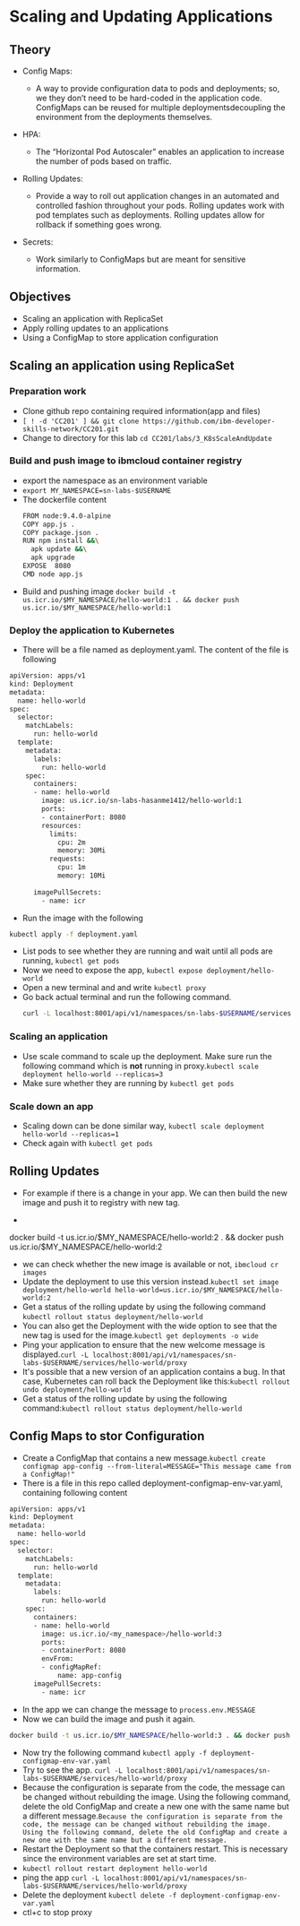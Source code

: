 # Scaling and Updating Applications

## Theory

* Config Maps:
	* A way to provide configuration data to pods and deployments; so, we they don’t need to be hard-coded in the application code. ConfigMaps can be reused for multiple deploymentsdecoupling the environment from the deployments themselves.
 
* HPA:
	* The “Horizontal Pod Autoscaler” enables an application to increase the number of pods based on traffic.

* Rolling Updates:
	* Provide a way to roll out application changes in an automated and controlled fashion throughout your pods. Rolling updates work with pod templates such as deployments. Rolling updates allow for rollback if something goes wrong.

* Secrets:
	* Work similarly to ConfigMaps but are meant for sensitive information.
	
## Objectives

* Scaling an application with ReplicaSet
* Apply rolling updates to an applications
* Using a ConfigMap to store application configuration

## Scaling an application using ReplicaSet

### Preparation work

* Clone github repo containing required information(app and files)
* `[ ! -d 'CC201' ] && git clone https://github.com/ibm-developer-skills-network/CC201.git`
* Change to directory for this lab `cd CC201/labs/3_K8sScaleAndUpdate` 

### Build and push image to ibmcloud container registry

* export the namespace as an environment variable
* `export MY_NAMESPACE=sn-labs-$USERNAME`
* The dockerfile content  
  ```bash
  FROM node:9.4.0-alpine
  COPY app.js .
  COPY package.json .
  RUN npm install &&\
    apk update &&\
    apk upgrade
  EXPOSE  8080
  CMD node app.js
  ```
* Build and pushing image
  `docker build -t us.icr.io/$MY_NAMESPACE/hello-world:1 . && docker push us.icr.io/$MY_NAMESPACE/hello-world:1`

### Deploy the application to Kubernetes

* There will be a file named as deployment.yaml. The content of the file is following

```bash
apiVersion: apps/v1
kind: Deployment
metadata:
  name: hello-world
spec:
  selector:
    matchLabels:
      run: hello-world
  template:
    metadata:
      labels:
        run: hello-world
    spec:
      containers:
      - name: hello-world
        image: us.icr.io/sn-labs-hasanme1412/hello-world:1
        ports:
        - containerPort: 8080
        resources:
          limits:
            cpu: 2m
            memory: 30Mi
          requests:
            cpu: 1m
            memory: 10Mi  
        
      imagePullSecrets:
        - name: icr
```
* Run the image with the following  

```bash
kubectl apply -f deployment.yaml
```

* List pods to see whether they are running and wait until all pods are running, `kubectl get pods`
* Now we need to expose the app, `kubectl expose deployment/hello-world`
* Open a new terminal and and write `kubectl proxy`
* Go back actual terminal and run the following command. 
  ```bash
  curl -L localhost:8001/api/v1/namespaces/sn-labs-$USERNAME/services/hello-world/proxy
  ```

### Scaling an application

* Use scale command to scale up the deployment. Make sure run the following command which is **not** running in proxy.`kubectl scale deployment hello-world --replicas=3`
* Make sure whether they are running by `kubectl get pods`

### Scale down an app

* Scaling down can be done similar way, `kubectl scale deployment hello-world --replicas=1`
* Check again with `kubectl get pods`

## Rolling Updates

* For example if there is a change in your app. We can then build the new image and push it to registry with new tag.
* ```bash
docker build -t us.icr.io/$MY_NAMESPACE/hello-world:2 . && docker push us.icr.io/$MY_NAMESPACE/hello-world:2
* we can check whether the new image is available or not, `ibmcloud cr images`
* Update the deployment to use this version instead.`kubectl set image deployment/hello-world hello-world=us.icr.io/$MY_NAMESPACE/hello-world:2`
* Get a status of the rolling update by using the following command `kubectl rollout status deployment/hello-world`
* You can also get the Deployment with the wide option to see that the new tag is used for the image.`kubectl get deployments -o wide`
* Ping your application to ensure that the new welcome message is displayed.`curl -L localhost:8001/api/v1/namespaces/sn-labs-$USERNAME/services/hello-world/proxy` 
* It's possible that a new version of an application contains a bug. In that case, Kubernetes can roll back the Deployment like this:`kubectl rollout undo deployment/hello-world`
* Get a status of the rolling update by using the following command:`kubectl rollout status deployment/hello-world`

## Config Maps to stor Configuration

* Create a ConfigMap that contains a new message.`kubectl create configmap app-config --from-literal=MESSAGE="This message came from a ConfigMap!"`
* There is a file in this repo called deployment-configmap-env-var.yaml, containing following content
```bash
apiVersion: apps/v1
kind: Deployment
metadata:
  name: hello-world
spec:
  selector:
    matchLabels:
      run: hello-world
  template:
    metadata:
      labels:
        run: hello-world
    spec:
      containers:
      - name: hello-world
        image: us.icr.io/<my_namespace>/hello-world:3
        ports:
        - containerPort: 8080
        envFrom:
        - configMapRef:
            name: app-config
      imagePullSecrets:
        - name: icr
```

* In the app we can change the message to `process.env.MESSAGE`
* Now we can build the image and push it again.
```bash
docker build -t us.icr.io/$MY_NAMESPACE/hello-world:3 . && docker push us.icr.io/$MY_NAMESPACE/hello-world:3
```
* Now try the following command `kubectl apply -f deployment-configmap-env-var.yaml`
* Try to see the app. `curl -L localhost:8001/api/v1/namespaces/sn-labs-$USERNAME/services/hello-world/proxy`
* Because the configuration is separate from the code, the message can be changed without rebuilding the image. Using the following command, delete the old ConfigMap and create a new one with the same name but a different message.`Because the configuration is separate from the code, the message can be changed without rebuilding the image. Using the following command, delete the old ConfigMap and create a new one with the same name but a different message.`
* Restart the Deployment so that the containers restart. This is necessary since the environment variables are set at start time.
* `kubectl rollout restart deployment hello-world`
* ping the app ``curl -L localhost:8001/api/v1/namespaces/sn-labs-$USERNAME/services/hello-world/proxy``
* Delete the deployment `kubectl delete -f deployment-configmap-env-var.yaml`
* ctl+c to stop proxy
